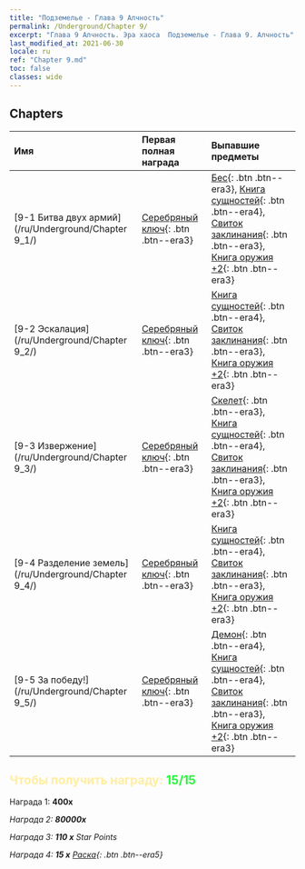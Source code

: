 ```yaml
---
title: "Подземелье - Глава 9 Алчность"
permalink: /Underground/Chapter 9/
excerpt: "Глава 9 Алчность. Эра хаоса  Подземелье - Глава 9. Алчность"
last_modified_at: 2021-06-30
locale: ru
ref: "Chapter 9.md"
toc: false
classes: wide
---
```


## Chapters

  | Имя |  Первая полная награда | Выпавшие предметы |
  |:------------|:------------|:------------| 
  | [9-1 Битва двух армий](/ru/Underground/Chapter 9_1/) | [Серебряный ключ](/ItemsRU/con_693/){: .btn .btn--era3} | [Бес](/ItemsRU/unt_226/){: .btn .btn--era3}, [Книга сущностей](/ItemsRU/mat_39/){: .btn .btn--era4}, [Свиток заклинания](/ItemsRU/con_694/){: .btn .btn--era3}, [Книга оружия +2](/ItemsRU/mat_32/){: .btn .btn--era3} |
  | [9-2 Эскалация](/ru/Underground/Chapter 9_2/) | [Серебряный ключ](/ItemsRU/con_693/){: .btn .btn--era3} | [Книга сущностей](/ItemsRU/mat_39/){: .btn .btn--era4}, [Свиток заклинания](/ItemsRU/con_694/){: .btn .btn--era3}, [Книга оружия +2](/ItemsRU/mat_32/){: .btn .btn--era3} |
  | [9-3 Извержение](/ru/Underground/Chapter 9_3/) | [Серебряный ключ](/ItemsRU/con_693/){: .btn .btn--era3} | [Скелет](/ItemsRU/unt_208/){: .btn .btn--era3}, [Книга сущностей](/ItemsRU/mat_39/){: .btn .btn--era4}, [Свиток заклинания](/ItemsRU/con_694/){: .btn .btn--era3}, [Книга оружия +2](/ItemsRU/mat_32/){: .btn .btn--era3} |
  | [9-4 Разделение земель](/ru/Underground/Chapter 9_4/) | [Серебряный ключ](/ItemsRU/con_693/){: .btn .btn--era3} | [Книга сущностей](/ItemsRU/mat_39/){: .btn .btn--era4}, [Свиток заклинания](/ItemsRU/con_694/){: .btn .btn--era3}, [Книга оружия +2](/ItemsRU/mat_32/){: .btn .btn--era3} |
  | [9-5 За победу!](/ru/Underground/Chapter 9_5/) | [Серебряный ключ](/ItemsRU/con_693/){: .btn .btn--era3} | [Демон](/ItemsRU/unt_229/){: .btn .btn--era4}, [Книга сущностей](/ItemsRU/mat_39/){: .btn .btn--era4}, [Свиток заклинания](/ItemsRU/con_694/){: .btn .btn--era3}, [Книга оружия +2](/ItemsRU/mat_32/){: .btn .btn--era3} |


## <span style="color: #ffeea0">Чтобы получить награду: </span><span style="color: #27f73a">15/15</span>

 Награда 1:  **400x** <i class="fas fa-gem"/>

 Награда 2:  **80000x** <i class="fas fa-coins"/>

 Награда 3: **110 x** Star Points

 Награда 4: **15 x** [Раска](/ItemsRU/her_384/){: .btn .btn--era5}

